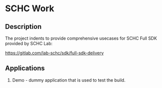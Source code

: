 # SCHC Work

## Description

The project indents to provide comprehensive usecases for SCHC Full SDK provided by SCHC Lab:

https://gitlab.com/lab-schc/sdk/full-sdk-delivery

## Applications

1. Demo - dummy application that is used to test the build. 